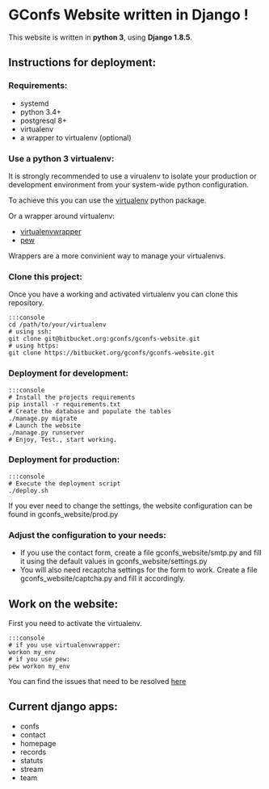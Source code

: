 # GConfs Website written in Django !

This website is written in **python 3**, using **Django 1.8.5**.

## Instructions for deployment:

### Requirements:

* systemd
* python 3.4+
* postgresql 8+
* virtualenv
* a wrapper to virtualenv (optional)

### Use a python 3 virtualenv:

It is strongly recommended to use a virualenv to isolate your production or
development environment from your system-wide python configuration.

To achieve this you can use the
[virtualenv](https://virtualenv.readthedocs.org/en/latest/) python package.

Or a wrapper around virtualenv:

* [virtualenvwrapper](https://virtualenvwrapper.readthedocs.org/en/latest/)
* [pew](https://github.com/berdario/pew)

Wrappers are a more convinient way to manage your virtualenvs.

### Clone this project:

Once you have a working and activated virtualenv you can clone this repository.

    :::console
    cd /path/to/your/virtualenv
    # using ssh:
    git clone git@bitbucket.org:gconfs/gconfs-website.git
    # using https:
    git clone https://bitbucket.org/gconfs/gconfs-website.git

### Deployment for development:

    :::console
    # Install the projects requirements
    pip install -r requirements.txt
    # Create the database and populate the tables
    ./manage.py migrate
    # Launch the website
    ./manage.py runserver
    # Enjoy, Test., start working.


### Deployment for production:

    :::console
    # Execute the deployment script
    ./deploy.sh

If you ever need to change the settings, the website configuration can be
found in gconfs\_website/prod.py

### Adjust the configuration to your needs:

* If you use the contact form, create a file gconfs\_website/smtp.py and fill
  it using the default values in gconfs\_website/settings.py
* You will also need recaptcha settings for the form to work. Create a file
  gconfs\_website/captcha.py and fill it accordingly.

## Work on the website:

First you need to activate the virtualenv.

    :::console
    # if you use virtualenvwrapper:
    workon my_env
    # if you use pew:
    pew workon my_env

You can find the issues that need to be resolved [here](https://bitbucket.org/gconfs/gconfs-website/issues?status=new&status=open)


## Current django apps:

* confs
* contact
* homepage
* records
* statuts
* stream
* team
